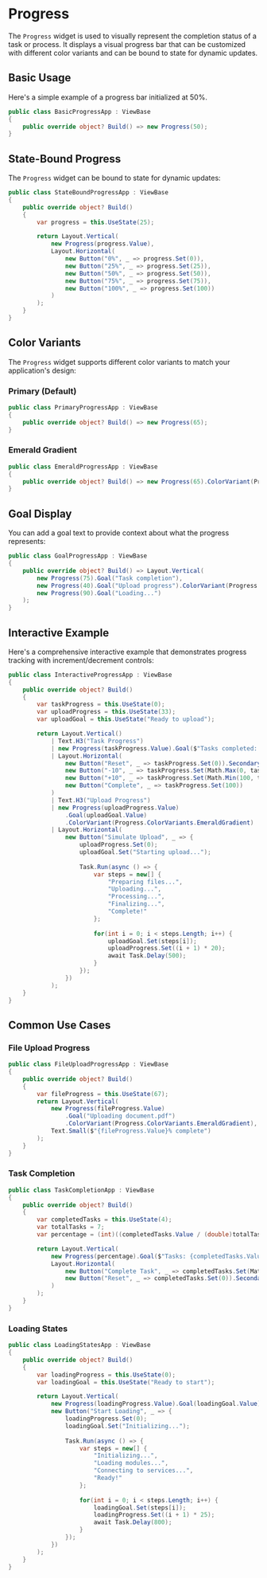 ﻿---
prepare: |
  var client = this.UseService<IClientProvider>();
---

# Progress

The `Progress` widget is used to visually represent the completion status of a task or process. It displays a visual progress bar that can be customized with different color variants and can be bound to state for dynamic updates.

## Basic Usage

Here's a simple example of a progress bar initialized at 50%.

```csharp demo-below
public class BasicProgressApp : ViewBase
{
    public override object? Build() => new Progress(50);
}
```

## State-Bound Progress

The `Progress` widget can be bound to state for dynamic updates:

```csharp demo-below
public class StateBoundProgressApp : ViewBase
{
    public override object? Build()
    {
        var progress = this.UseState(25);

        return Layout.Vertical(
            new Progress(progress.Value),
            Layout.Horizontal(
                new Button("0%", _ => progress.Set(0)),
                new Button("25%", _ => progress.Set(25)),
                new Button("50%", _ => progress.Set(50)),
                new Button("75%", _ => progress.Set(75)),
                new Button("100%", _ => progress.Set(100))
            )
        );
    }
}
```

## Color Variants

The `Progress` widget supports different color variants to match your application's design:

### Primary (Default)
```csharp demo-below
public class PrimaryProgressApp : ViewBase
{
    public override object? Build() => new Progress(65);
}
```

### Emerald Gradient
```csharp demo-below
public class EmeraldProgressApp : ViewBase
{
    public override object? Build() => new Progress(65).ColorVariant(Progress.ColorVariants.EmeraldGradient);
}
```

## Goal Display

You can add a goal text to provide context about what the progress represents:

```csharp demo-below
public class GoalProgressApp : ViewBase
{
    public override object? Build() => Layout.Vertical(
        new Progress(75).Goal("Task completion"),
        new Progress(40).Goal("Upload progress").ColorVariant(Progress.ColorVariants.EmeraldGradient),
        new Progress(90).Goal("Loading...")
    );
}
```

## Interactive Example

Here's a comprehensive interactive example that demonstrates progress tracking with increment/decrement controls:

```csharp demo-below
public class InteractiveProgressApp : ViewBase
{
    public override object? Build()
    {
        var taskProgress = this.UseState(0);
        var uploadProgress = this.UseState(33);
        var uploadGoal = this.UseState("Ready to upload");

        return Layout.Vertical()
            | Text.H3("Task Progress")
            | new Progress(taskProgress.Value).Goal($"Tasks completed: {taskProgress.Value}%")
            | Layout.Horizontal(
                new Button("Reset", _ => taskProgress.Set(0)).Secondary(),
                new Button("-10", _ => taskProgress.Set(Math.Max(0, taskProgress.Value - 10))),
                new Button("+10", _ => taskProgress.Set(Math.Min(100, taskProgress.Value + 10))),
                new Button("Complete", _ => taskProgress.Set(100))
            )
            | Text.H3("Upload Progress") 
            | new Progress(uploadProgress.Value)
                .Goal(uploadGoal.Value)
                .ColorVariant(Progress.ColorVariants.EmeraldGradient)
            | Layout.Horizontal(
                new Button("Simulate Upload", _ => {
                    uploadProgress.Set(0);
                    uploadGoal.Set("Starting upload...");
                    
                    Task.Run(async () => {
                        var steps = new[] { 
                            "Preparing files...", 
                            "Uploading...", 
                            "Processing...", 
                            "Finalizing...", 
                            "Complete!" 
                        };
                        
                        for(int i = 0; i < steps.Length; i++) {
                            uploadGoal.Set(steps[i]);
                            uploadProgress.Set((i + 1) * 20);
                            await Task.Delay(500);
                        }
                    });
                })
            );
    }
}
```

## Common Use Cases

### File Upload Progress
```csharp demo-below
public class FileUploadProgressApp : ViewBase
{
    public override object? Build()
    {
        var fileProgress = this.UseState(67);
        return Layout.Vertical(
            new Progress(fileProgress.Value)
                .Goal("Uploading document.pdf")
                .ColorVariant(Progress.ColorVariants.EmeraldGradient),
            Text.Small($"{fileProgress.Value}% complete")
        );
    }
}
```

### Task Completion
```csharp demo-below
public class TaskCompletionApp : ViewBase
{
    public override object? Build()
    {
        var completedTasks = this.UseState(4);
        var totalTasks = 7;
        var percentage = (int)((completedTasks.Value / (double)totalTasks) * 100);

        return Layout.Vertical(
            new Progress(percentage).Goal($"Tasks: {completedTasks.Value}/{totalTasks}"),
            Layout.Horizontal(
                new Button("Complete Task", _ => completedTasks.Set(Math.Min(totalTasks, completedTasks.Value + 1))),
                new Button("Reset", _ => completedTasks.Set(0)).Secondary()
            )
        );
    }
}
```

### Loading States
```csharp demo-below
public class LoadingStatesApp : ViewBase
{
    public override object? Build()
    {
        var loadingProgress = this.UseState(0);
        var loadingGoal = this.UseState("Ready to start");

        return Layout.Vertical(
            new Progress(loadingProgress.Value).Goal(loadingGoal.Value),
            new Button("Start Loading", _ => {
                loadingProgress.Set(0);
                loadingGoal.Set("Initializing...");
                
                Task.Run(async () => {
                    var steps = new[] { 
                        "Initializing...", 
                        "Loading modules...", 
                        "Connecting to services...", 
                        "Ready!" 
                    };
                    
                    for(int i = 0; i < steps.Length; i++) {
                        loadingGoal.Set(steps[i]);
                        loadingProgress.Set((i + 1) * 25);
                        await Task.Delay(800);
                    }
                });
            })
        );
    }
}
```

<WidgetDocs Type="Ivy.Progress" ExtensionTypes="Ivy.ProgressExtensions" SourceUrl="https://github.com/Ivy-Interactive/Ivy-Framework/blob/main/Ivy/Widgets/Progress.cs"/>